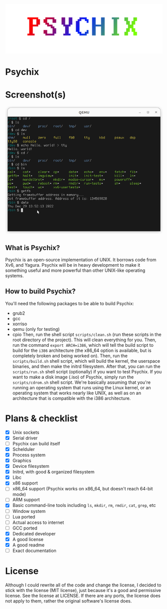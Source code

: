 ![](.assets/logo.png)

# Psychix
# Screenshot(s)
![](.assets/screenshot.png)
## What is Psychix?
Psychix is an open-source implementation of UNIX. It borrows code from Xv6, and Yagura. Psychix will be in heavy development to make it something useful and more powerful than other UNIX-like operating systems.
## How to build Psychix?
You'll need the following packages to be able to build Psychix:
* grub2
* gcc
* xorriso
* qemu (only for testing)
* cpio
Then, run the shell script `scripts/clean.sh` (run these scripts in the root directory of the project). This will clean everything for you. Then, run the command `export ARCH=i386`, which will tell the build script to build for the `i386` architecture (the x86_64 option is available, but is completely broken and being worked on). Then, run the `scripts/build.sh` shell script, which will build the kernel, the userspace binaries, and then make the initrd filesystem. After that, you can run the `scripts/run.sh` shell script (optionally) if you want to test Psychix. If you want to make a disk image (.iso) of Psychix, simply run the `scripts/cdrom.sh` shell script.
We're basically assuming that you're running an operating system that runs using the Linux kernel, or an operating system that works nearly like UNIX, as well as on an architecture that is compatible with the i386 architecture.
# Plans & checklist
- [X] Unix sockets
- [X] Serial driver
- [ ] Psychix can build itself
- [X] Schelduler
- [X] Process system
- [X] Graphics
- [X] Device filesystem
- [X] Initrd, with good & organized filesystem
- [X] Libc
- [X] x86 support
- [ ] x86_64 support (Psychix works on x86_64, but doesn't reach 64-bit mode)
- [ ] ARM support
- [X] Basic command-line tools including `ls`, `mkdir`, `rm`, `rmdir`, `cat`, `grep`, etc
- [ ] Window system
- [ ] Lua ported
- [ ] Actual access to internet
- [ ] GCC ported
- [X] Dedicated developer
- [X] A good license
- [X] A good readme
- [ ] Exact documentation
# License
Although I could rewrite all of the code and change the license, I decided to stick with the license (MIT license), just because it's a good and permissive license. See the license at LICENSE. If there are any ports, the license does not apply to them, rather the original software's license does.
